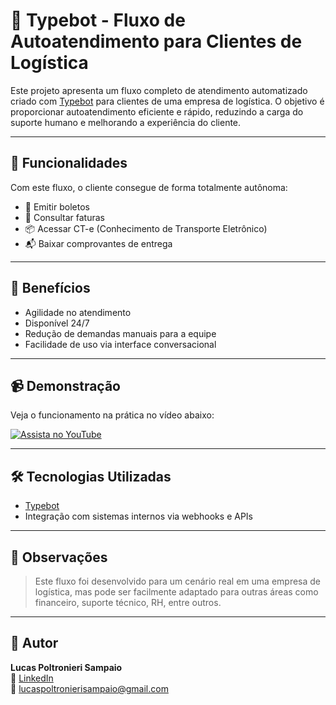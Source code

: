 # 🤖 Typebot - Fluxo de Autoatendimento para Clientes de Logística

Este projeto apresenta um fluxo completo de atendimento automatizado criado com [Typebot](https://typebot.io) para clientes de uma empresa de logística. O objetivo é proporcionar autoatendimento eficiente e rápido, reduzindo a carga do suporte humano e melhorando a experiência do cliente.

---

## 🎯 Funcionalidades

Com este fluxo, o cliente consegue de forma totalmente autônoma:

- 📄 Emitir boletos  
- 🧾 Consultar faturas  
- 📦 Acessar CT-e (Conhecimento de Transporte Eletrônico)  
- 📬 Baixar comprovantes de entrega  

---

## 🚀 Benefícios

- Agilidade no atendimento  
- Disponível 24/7  
- Redução de demandas manuais para a equipe  
- Facilidade de uso via interface conversacional  

---

## 📹 Demonstração

Veja o funcionamento na prática no vídeo abaixo:

[![Assista no YouTube](https://img.youtube.com/vi/ojXtZRfmFFg/0.jpg)](https://www.youtube.com/watch?v=ojXtZRfmFFg)

---

## 🛠️ Tecnologias Utilizadas

- [Typebot](https://typebot.io)  
- Integração com sistemas internos via webhooks e APIs  

---

## 📌 Observações

> Este fluxo foi desenvolvido para um cenário real em uma empresa de logística, mas pode ser facilmente adaptado para outras áreas como financeiro, suporte técnico, RH, entre outros.

---

## 👤 Autor

**Lucas Poltronieri Sampaio**  
🔗 [LinkedIn](https://www.linkedin.com/in/lucas-poltronieri-sampaio/)  
📧 lucaspoltronierisampaio@gmail.com
